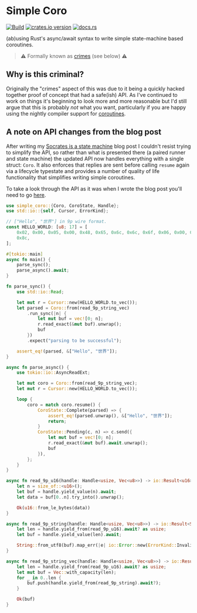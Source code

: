 # Simple Coro

[![Build](https://github.com/sminez/simple_coro/workflows/Build/badge.svg)](https://github.com/sminez/simple_coro/actions?query=workflow%3ABuild) [![crates.io version](https://img.shields.io/crates/v/simple_coro)](https://crates.io/crates/simple_coro) [![docs.rs](https://img.shields.io/docsrs/simple_coro?logo=rust)](https://docs.rs/simple_coro)

(ab)using Rust's async/await syntax to write simple state-machine based coroutines.

> :warning: Formally known as [crimes][0] (see below) :warning:


## Why is this criminal?

Originally the "crimes" aspect of this was due to it being a quickly hacked
together proof of concept that had a safe(ish) API. As I've continued to work
on things it's beginning to look more and more reasonable but I'd still argue
that this is probably _not_ what you want, particularly if you are happy using
the nightly compiler support for [coroutines][1].

## A note on API changes from the blog post

After writing my [Socrates is a state machine][2] blog post I couldn't resist
trying to simplify the API, so rather than what is presented there (a paired
runner and state machine) the updated API now handles everything with a single
struct: `Coro`. It also enforces that replies are sent before calling `resume`
again via a lifecycle typestate and provides a number of quality of life
functionality that simplifies writing simple coroutines.

To take a look through the API as it was when I wrote the blog post you'll need
to go [here][3].

```rust
use simple_coro::{Coro, CoroState, Handle};
use std::io::{self, Cursor, ErrorKind};

// ["Hello", "世界"] in 9p wire format.
const HELLO_WORLD: [u8; 17] = [
    0x02, 0x00, 0x05, 0x00, 0x48, 0x65, 0x6c, 0x6c, 0x6f, 0x06, 0x00, 0xe4, 0xb8, 0x96, 0xe7, 0x95,
    0x8c,
];

#[tokio::main]
async fn main() {
    parse_sync();
    parse_async().await;
}

fn parse_sync() {
    use std::io::Read;

    let mut r = Cursor::new(HELLO_WORLD.to_vec());
    let parsed = Coro::from(read_9p_string_vec)
        .run_sync(|n| {
            let mut buf = vec![0; n];
            r.read_exact(&mut buf).unwrap();
            buf
        })
        .expect("parsing to be successful");

    assert_eq!(parsed, &["Hello", "世界"]);
}

async fn parse_async() {
    use tokio::io::AsyncReadExt;

    let mut coro = Coro::from(read_9p_string_vec);
    let mut r = Cursor::new(HELLO_WORLD.to_vec());

    loop {
        coro = match coro.resume() {
            CoroState::Complete(parsed) => {
                assert_eq!(parsed.unwrap(), &["Hello", "世界"]);
                return;
            }
            CoroState::Pending(c, n) => c.send({
                let mut buf = vec![0; n];
                r.read_exact(&mut buf).await.unwrap();
                buf
            }),
        };
    }
}

async fn read_9p_u16(handle: Handle<usize, Vec<u8>>) -> io::Result<u16> {
    let n = size_of::<u16>();
    let buf = handle.yield_value(n).await;
    let data = buf[0..n].try_into().unwrap();

    Ok(u16::from_le_bytes(data))
}

async fn read_9p_string(handle: Handle<usize, Vec<u8>>) -> io::Result<String> {
    let len = handle.yield_from(read_9p_u16).await? as usize;
    let buf = handle.yield_value(len).await;

    String::from_utf8(buf).map_err(|e| io::Error::new(ErrorKind::InvalidData, e.to_string()))
}

async fn read_9p_string_vec(handle: Handle<usize, Vec<u8>>) -> io::Result<Vec<String>> {
    let len = handle.yield_from(read_9p_u16).await? as usize;
    let mut buf = Vec::with_capacity(len);
    for _ in 0..len {
        buf.push(handle.yield_from(read_9p_string).await?);
    }

    Ok(buf)
}
```

  [0]: https://www.sminez.dev/socrates-is-a-state-machine/#the-rest-of-the-owl
  [1]: https://doc.rust-lang.org/std/ops/trait.Coroutine.html
  [2]: https://www.sminez.dev/socrates-is-a-state-machine/
  [3]: https://github.com/sminez/crimes/tree/1ea8a028f861b7d6061f3153af5532fc77856058
